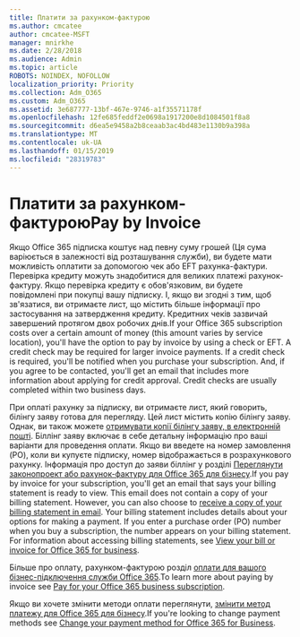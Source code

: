 ```yaml
---
title: Платити за рахунком-фактурою
ms.author: cmcatee
author: cmcatee-MSFT
manager: mnirkhe
ms.date: 2/28/2018
ms.audience: Admin
ms.topic: article
ROBOTS: NOINDEX, NOFOLLOW
localization_priority: Priority
ms.collection: Adm_O365
ms.custom: Adm_O365
ms.assetid: 3e687777-13bf-467e-9746-a1f35571178f
ms.openlocfilehash: 12fe685feddf2e0698a1917200e8d1084501f8a8
ms.sourcegitcommit: d6ea5e9458a2b8ceaab3ac4bd483e1130b9a398a
ms.translationtype: MT
ms.contentlocale: uk-UA
ms.lasthandoff: 01/15/2019
ms.locfileid: "28319783"
---
```

# <a name="pay-by-invoice"></a><span data-ttu-id="3eb43-102">Платити за рахунком-фактурою</span><span class="sxs-lookup"><span data-stu-id="3eb43-102">Pay by Invoice</span></span>

<span data-ttu-id="3eb43-p101">Якщо Office 365 підписка коштує над певну суму грошей (Ця сума варіюється в залежності від розташування служби), ви будете мати можливість оплатити за допомогою чек або EFT рахунка-фактури. Перевірка кредиту можуть знадобитися для великих платежі рахунок-фактуру. Якщо перевірка кредиту є обов'язковим, ви будете повідомлені при покупці вашу підписку. І, якщо ви згодні з тим, щоб зв'язатися, ви отримаєте лист, що містить більше інформації про застосування на затвердження кредиту. Кредитних чеків зазвичай завершений протягом двох робочих днів.</span><span class="sxs-lookup"><span data-stu-id="3eb43-p101">If your Office 365 subscription costs over a certain amount of money (this amount varies by service location), you'll have the option to pay by invoice by using a check or EFT. A credit check may be required for larger invoice payments. If a credit check is required, you'll be notified when you purchase your subscription. And, if you agree to be contacted, you'll get an email that includes more information about applying for credit approval. Credit checks are usually completed within two business days.</span></span>
  
<span data-ttu-id="3eb43-p102">При оплаті рахунку за підписку, ви отримаєте лист, який говорить, білінгу заяву готова для перегляду. Цей лист містить копію білінгу заяву. Однак, ви також можете [отримувати копії білінгу заяву, в електронній пошті](https://support.office.com/article/734f4aab-df2d-4e9b-8cb1-691910bde216). Біллінг заяву включає в себе детальну інформацію про ваші варіанти для проведення оплати. Якщо ви введете на номер замовлення (PO), коли ви купуєте підписку, номер відображається в розрахункового рахунку. Інформація про доступ до заяви біллінг у розділі [Переглянути законопроект або рахунок-фактуру для Office 365 для бізнесу](https://support.office.com/article/2ae3ea58-4fce-4592-91d6-46e9ae3ec218).</span><span class="sxs-lookup"><span data-stu-id="3eb43-p102">If you pay by invoice for your subscription, you'll get an email that says your billing statement is ready to view. This email does not contain a copy of your billing statement. However, you can also choose to [receive a copy of your billing statement in email](https://support.office.com/article/734f4aab-df2d-4e9b-8cb1-691910bde216). Your billing statement includes details about your options for making a payment. If you enter a purchase order (PO) number when you buy a subscription, the number appears on your billing statement. For information about accessing billing statements, see [View your bill or invoice for Office 365 for business](https://support.office.com/article/2ae3ea58-4fce-4592-91d6-46e9ae3ec218).</span></span>
  
<span data-ttu-id="3eb43-114">Більше про оплату, рахунком-фактурою розділ [оплати для вашого бізнес-підключення служби Office 365](https://support.office.com/article/734f4aab-df2d-4e9b-8cb1-691910bde216).</span><span class="sxs-lookup"><span data-stu-id="3eb43-114">To learn more about paying by invoice see [Pay for your Office 365 business subscription](https://support.office.com/article/734f4aab-df2d-4e9b-8cb1-691910bde216).</span></span>
  
<span data-ttu-id="3eb43-115">Якщо ви хочете змінити методи оплати переглянути, [змінити метод платежу для Office 365 для бізнесу](https://support.office.com/article/8652f539-3123-4a8f-b9bd-6aa2f0e0372d).</span><span class="sxs-lookup"><span data-stu-id="3eb43-115">If you're looking to change payment methods see [Change your payment method for Office 365 for Business](https://support.office.com/article/8652f539-3123-4a8f-b9bd-6aa2f0e0372d).</span></span>
  

